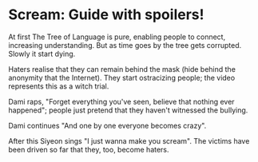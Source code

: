 # Scream: Guide with spoilers!

At first The Tree of Language is pure, enabling people to connect, increasing understanding.
But as time goes by the tree gets corrupted. Slowly it start dying.

Haters realise that they can remain behind the mask (hide behind the anonymity that the Internet).
They start ostracizing people; the video represents this as a witch trial.

Dami raps, "Forget everything you've seen, believe that nothing ever happened";
people just pretend that they haven't witnessed the bullying.

Dami continues "And one by one everyone becomes crazy".

After this Siyeon sings "I just wanna make you scream". The victims have been driven so far
that they, too, become haters.
